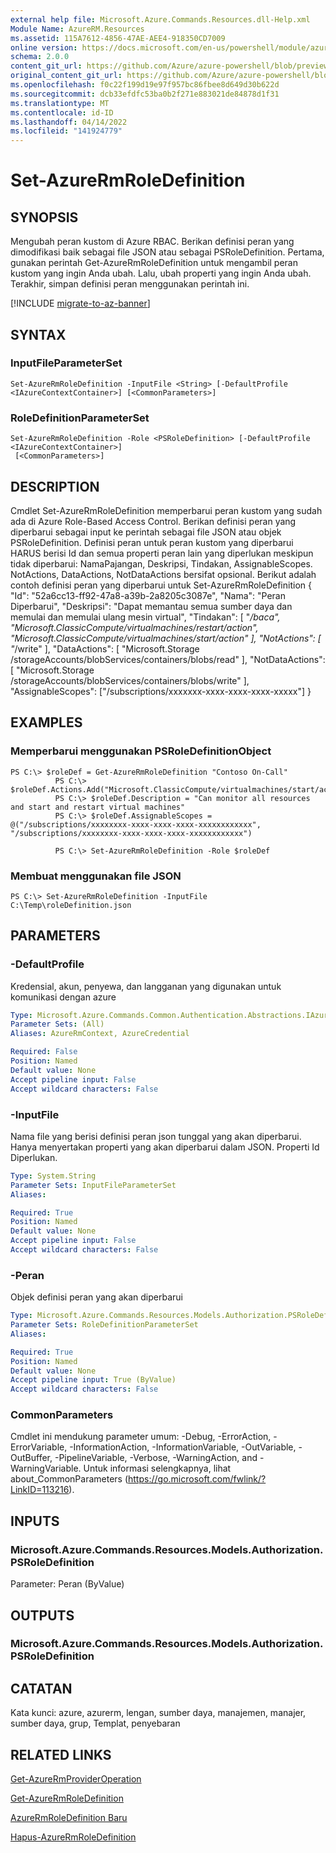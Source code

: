 ```yaml
---
external help file: Microsoft.Azure.Commands.Resources.dll-Help.xml
Module Name: AzureRM.Resources
ms.assetid: 115A7612-4856-47AE-AEE4-918350CD7009
online version: https://docs.microsoft.com/en-us/powershell/module/azurerm.resources/set-azurermroledefinition
schema: 2.0.0
content_git_url: https://github.com/Azure/azure-powershell/blob/preview/src/ResourceManager/Resources/Commands.Resources/help/Set-AzureRmRoleDefinition.md
original_content_git_url: https://github.com/Azure/azure-powershell/blob/preview/src/ResourceManager/Resources/Commands.Resources/help/Set-AzureRmRoleDefinition.md
ms.openlocfilehash: f0c22f199d19e97f957bc86fbee8d649d30b622d
ms.sourcegitcommit: dcb33efdfc53ba0b2f271e883021de84878d1f31
ms.translationtype: MT
ms.contentlocale: id-ID
ms.lasthandoff: 04/14/2022
ms.locfileid: "141924779"
---
```

# Set-AzureRmRoleDefinition

## SYNOPSIS
Mengubah peran kustom di Azure RBAC.
Berikan definisi peran yang dimodifikasi baik sebagai file JSON atau sebagai PSRoleDefinition.
Pertama, gunakan perintah Get-AzureRmRoleDefinition untuk mengambil peran kustom yang ingin Anda ubah.
Lalu, ubah properti yang ingin Anda ubah.
Terakhir, simpan definisi peran menggunakan perintah ini.

[!INCLUDE [migrate-to-az-banner](../../includes/migrate-to-az-banner.md)]

## SYNTAX

### InputFileParameterSet
```
Set-AzureRmRoleDefinition -InputFile <String> [-DefaultProfile <IAzureContextContainer>] [<CommonParameters>]
```

### RoleDefinitionParameterSet
```
Set-AzureRmRoleDefinition -Role <PSRoleDefinition> [-DefaultProfile <IAzureContextContainer>]
 [<CommonParameters>]
```

## DESCRIPTION
Cmdlet Set-AzureRmRoleDefinition memperbarui peran kustom yang sudah ada di Azure Role-Based Access Control.
Berikan definisi peran yang diperbarui sebagai input ke perintah sebagai file JSON atau objek PSRoleDefinition.
Definisi peran untuk peran kustom yang diperbarui HARUS berisi Id dan semua properti peran lain yang diperlukan meskipun tidak diperbarui: NamaPajangan, Deskripsi, Tindakan, AssignableScopes.
NotActions, DataActions, NotDataActions bersifat opsional.
Berikut adalah contoh definisi peran yang diperbarui untuk Set-AzureRmRoleDefinition { "Id": "52a6cc13-ff92-47a8-a39b-2a8205c3087e", "Nama": "Peran Diperbarui", "Deskripsi": "Dapat memantau semua sumber daya dan memulai dan memulai ulang mesin virtual", "Tindakan": \[ "*/baca", "Microsoft.ClassicCompute/virtualmachines/restart/action", "Microsoft.ClassicCompute/virtualmachines/start/action" \], "NotActions": \[ "*/write" \], "DataActions": \[ "Microsoft.Storage /storageAccounts/blobServices/containers/blobs/read" \], "NotDataActions": \[ "Microsoft.Storage /storageAccounts/blobServices/containers/blobs/write" \], "AssignableScopes": \["/subscriptions/xxxxxxx-xxxx-xxxx-xxxx-xxxxx"\] }

## EXAMPLES

### Memperbarui menggunakan PSRoleDefinitionObject
```
PS C:\> $roleDef = Get-AzureRmRoleDefinition "Contoso On-Call"
          PS C:\> $roleDef.Actions.Add("Microsoft.ClassicCompute/virtualmachines/start/action")
          PS C:\> $roleDef.Description = "Can monitor all resources and start and restart virtual machines"
          PS C:\> $roleDef.AssignableScopes = @("/subscriptions/xxxxxxxx-xxxx-xxxx-xxxx-xxxxxxxxxxxx", "/subscriptions/xxxxxxxx-xxxx-xxxx-xxxx-xxxxxxxxxxxx")

          PS C:\> Set-AzureRmRoleDefinition -Role $roleDef
```

### Membuat menggunakan file JSON
```
PS C:\> Set-AzureRmRoleDefinition -InputFile C:\Temp\roleDefinition.json
```

## PARAMETERS

### -DefaultProfile
Kredensial, akun, penyewa, dan langganan yang digunakan untuk komunikasi dengan azure

```yaml
Type: Microsoft.Azure.Commands.Common.Authentication.Abstractions.IAzureContextContainer
Parameter Sets: (All)
Aliases: AzureRmContext, AzureCredential

Required: False
Position: Named
Default value: None
Accept pipeline input: False
Accept wildcard characters: False
```

### -InputFile
Nama file yang berisi definisi peran json tunggal yang akan diperbarui.
Hanya menyertakan properti yang akan diperbarui dalam JSON.
Properti Id Diperlukan.

```yaml
Type: System.String
Parameter Sets: InputFileParameterSet
Aliases:

Required: True
Position: Named
Default value: None
Accept pipeline input: False
Accept wildcard characters: False
```

### -Peran
Objek definisi peran yang akan diperbarui

```yaml
Type: Microsoft.Azure.Commands.Resources.Models.Authorization.PSRoleDefinition
Parameter Sets: RoleDefinitionParameterSet
Aliases:

Required: True
Position: Named
Default value: None
Accept pipeline input: True (ByValue)
Accept wildcard characters: False
```

### CommonParameters
Cmdlet ini mendukung parameter umum: -Debug, -ErrorAction, -ErrorVariable, -InformationAction, -InformationVariable, -OutVariable, -OutBuffer, -PipelineVariable, -Verbose, -WarningAction, and -WarningVariable. Untuk informasi selengkapnya, lihat about_CommonParameters (https://go.microsoft.com/fwlink/?LinkID=113216).

## INPUTS

### Microsoft.Azure.Commands.Resources.Models.Authorization.PSRoleDefinition
Parameter: Peran (ByValue)

## OUTPUTS

### Microsoft.Azure.Commands.Resources.Models.Authorization.PSRoleDefinition

## CATATAN
Kata kunci: azure, azurerm, lengan, sumber daya, manajemen, manajer, sumber daya, grup, Templat, penyebaran

## RELATED LINKS

[Get-AzureRmProviderOperation](./Get-AzureRmProviderOperation.md)

[Get-AzureRmRoleDefinition](./Get-AzureRmRoleDefinition.md)

[AzureRmRoleDefinition Baru](./New-AzureRmRoleDefinition.md)

[Hapus-AzureRmRoleDefinition](./Remove-AzureRmRoleDefinition.md)

